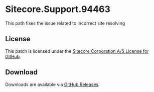 # Sitecore.Support.94463
This path fixes the issue related to incorrect site resolving

## License  
This patch is licensed under the [Sitecore Corporation A/S License for GitHub](https://github.com/sitecoresupport/Sitecore.Support.94463/blob/master/LICENSE).  

## Download  
Downloads are available via [GitHub Releases](https://github.com/sitecoresupport/Sitecore.Support.94463/releases).  
